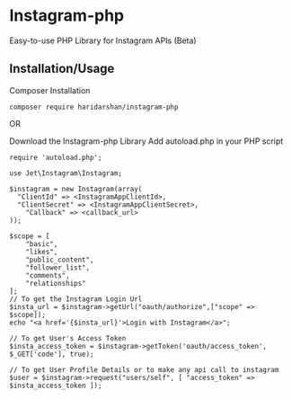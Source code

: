 # Instagram-php
Easy-to-use PHP Library for Instagram APIs (Beta)

Installation/Usage
------------------
Composer Installation
```
composer require haridarshan/instagram-php
```

OR

Download the Instagram-php Library
Add autoload.php in your PHP script

```
require 'autoload.php';

use Jet\Instagram\Instagram;

$instagram = new Instagram(array(
  "ClientId" => <InstagramAppClientId>,
  "ClientSecret" => <InstagramAppClientSecret>,
	"Callback" => <callback_url>
));

$scope = [
	"basic",
	"likes",
	"public_content",
	"follower_list", 
	"comments", 
	"relationships"
];
// To get the Instagram Login Url
$insta_url = $instagram->getUrl("oauth/authorize",["scope" => $scope]);
echo "<a href='{$insta_url}'>Login with Instagram</a>";

// To get User's Access Token
$insta_access_token = $instagram->getToken('oauth/access_token', $_GET['code'], true);

// To get User Profile Details or to make any api call to instagram
$user = $instagram->request("users/self", [ "access_token" => $insta_access_token ]);

```

